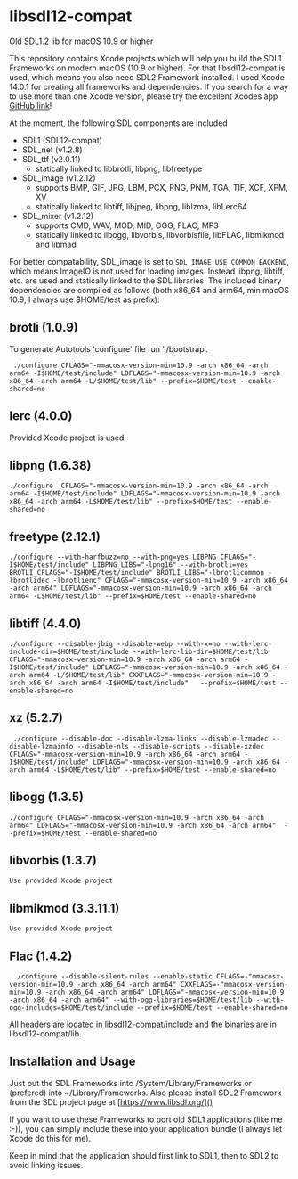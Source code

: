# libsdl12-compat
Old SDL1.2 lib for macOS 10.9 or higher

This repository contains Xcode projects which will help you build the SDL1 Frameworks on modern macOS (10.9 or higher).
For that libsdl12-compat is used, which means you also need SDL2.Framework installed. I used Xcode 14.0.1 for creating all frameworks and dependencies. If you search for a way to use more than one Xcode version, please try the excellent Xcodes app [GitHub link](https://github.com/RobotsAndPencils/XcodesApp)!

At the moment, the following SDL components are included

* SDL1 (SDL12-compat)
* SDL_net (v1.2.8)
* SDL_ttf (v2.0.11)
	* statically linked to libbrotli, libpng, libfreetype
* SDL_image (v1.2.12)
	* supports BMP, GIF, JPG, LBM, PCX, PNG, PNM, TGA, TIF, XCF, XPM, XV
	* statically linked to libtiff, libjpeg, libpng, liblzma, libLerc64
* SDL_mixer (v1.2.12)
	* supports CMD, WAV, MOD, MID, OGG, FLAC, MP3
	* statically linked to libogg, libvorbis, libvorbisfile, libFLAC, libmikmod and libmad


For better compatability, SDL\_image is set to `SDL_IMAGE_USE_COMMON_BACKEND`, which means ImageIO is not used for loading images.
Instead libpng, libtiff, etc. are used and statically linked to the SDL libraries. 
The included binary dependencies are compiled as follows (both x86_64 and arm64, min macOS 10.9, I always use \$HOME/test as prefix):

brotli (1.0.9)
---
To generate Autotools 'configure' file run './bootstrap'.

` ./configure CFLAGS="-mmacosx-version-min=10.9 -arch x86_64 -arch arm64 -I$HOME/test/include" LDFLAGS="-mmacosx-version-min=10.9 -arch x86_64 -arch arm64 -L/$HOME/test/lib" --prefix=$HOME/test --enable-shared=no`

lerc (4.0.0)
---
Provided Xcode project is used.

libpng (1.6.38)
---
`./configure  CFLAGS="-mmacosx-version-min=10.9 -arch x86_64 -arch arm64 -I$HOME/test/include" LDFLAGS="-mmacosx-version-min=10.9 -arch x86_64 -arch arm64 -L$HOME/test/lib" --prefix=$HOME/test --enable-shared=no`

freetype (2.12.1)
---
`./configure --with-harfbuzz=no --with-png=yes LIBPNG_CFLAGS="-I$HOME/test/include" LIBPNG_LIBS="-lpng16" --with-brotli=yes BROTLI_CFLAGS="-I$HOME/test/include" BROTLI_LIBS="-lbrotlicommon -lbrotlidec -lbrotlienc" CFLAGS="-mmacosx-version-min=10.9 -arch x86_64 -arch arm64" LDFLAGS="-mmacosx-version-min=10.9 -arch x86_64 -arch arm64 -L$HOME/test/lib" --prefix=$HOME/test --enable-shared=no`

libtiff (4.4.0)
---
`./configure --disable-jbig --disable-webp --with-x=no --with-lerc-include-dir=$HOME/test/include --with-lerc-lib-dir=$HOME/test/lib CFLAGS="-mmacosx-version-min=10.9 -arch x86_64 -arch arm64 -I$HOME/test/include" LDFLAGS="-mmacosx-version-min=10.9 -arch x86_64 -arch arm64 -L/$HOME/test/lib" CXXFLAGS="-mmacosx-version-min=10.9 -arch x86_64 -arch arm64 -I$HOME/test/include"   --prefix=$HOME/test --enable-shared=no`

xz (5.2.7)
---
` ./configure --disable-doc --disable-lzma-links --disable-lzmadec --disable-lzmainfo --disable-nls --disable-scripts --disable-xzdec CFLAGS="-mmacosx-version-min=10.9 -arch x86_64 -arch arm64 -I$HOME/test/include" LDFLAGS="-mmacosx-version-min=10.9 -arch x86_64 -arch arm64 -L$HOME/test/lib" --prefix=$HOME/test --enable-shared=no`

libogg (1.3.5)
---
`./configure CFLAGS="-mmacosx-version-min=10.9 -arch x86_64 -arch arm64" LDFLAGS="-mmacosx-version-min=10.9 -arch x86_64 -arch arm64"  --prefix=$HOME/test --enable-shared=no`

libvorbis (1.3.7)
---
`Use provided Xcode project`

libmikmod (3.3.11.1)
---
`Use provided Xcode project`

Flac (1.4.2)
---
` ./configure --disable-silent-rules --enable-static CFLAGS=-"mmacosx-version-min=10.9 -arch x86_64 -arch arm64" CXXFLAGS=-"mmacosx-version-min=10.9 -arch x86_64 -arch arm64" LDFLAGS="-mmacosx-version-min=10.9 -arch x86_64 -arch arm64" --with-ogg-libraries=$HOME/test/lib --with-ogg-includes=$HOME/test/include --prefix=$HOME/test --enable-shared=no`

All headers are located in libsdl12-compat/include and the binaries are in libsdl12-compat/lib.


## Installation and Usage
Just put the SDL Frameworks into /System/Library/Frameworks or (prefered) into ~/Library/Frameworks. Also please install SDL2 Framework from the SDL project page at [https://www.libsdl.org/]()

If you want to use these Frameworks to port old SDL1 applications (like me :-)), you can simply include these into your application bundle (I always let Xcode do this for me). 

Keep in mind that the application should first link to SDL1, then to SDL2 to avoid linking issues.
